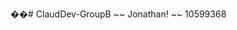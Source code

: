 ��#   C l a u d D e v - G r o u p B  
  
 ~ ~   J o n a t h a n !   ~ ~  
 1 0 5 9 9 3 6 8  
 
~~~SAMMY~~ 105989529
